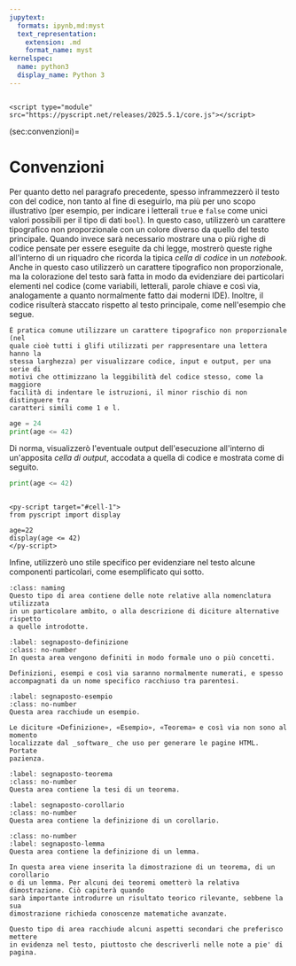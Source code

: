 ```yaml
---
jupytext:
  formats: ipynb,md:myst
  text_representation:
    extension: .md
    format_name: myst
kernelspec:
  name: python3
  display_name: Python 3
---
```


```{raw} html

<script type="module" src="https://pyscript.net/releases/2025.5.1/core.js"></script>
```

(sec:convenzioni)=
# Convenzioni

Per quanto detto nel paragrafo precedente, spesso inframmezzerò il testo con
del codice, non tanto al fine di eseguirlo, ma più per uno scopo illustrativo
(per esempio, per indicare i letterali `true` e `false` come unici valori
possibili per il tipo di dati `bool`). In questo caso, utilizzerò un carattere
tipografico non proporzionale con un colore diverso da quello del
testo principale. Quando invece sarà necessario mostrare una o più righe di
codice pensate per essere eseguite da chi legge, mostrerò queste righe 
all'interno di un riquadro che ricorda la tipica _cella di codice_ in un
_notebook_. Anche in questo caso utilizzerò un carattere tipografico non
proporzionale, ma la colorazione del testo sarà fatta in modo da evidenziare
dei particolari elementi nel codice (come variabili, letterali, parole chiave
e così via, analogamente a quanto normalmente fatto dai moderni IDE). Inoltre,
il codice risulterà staccato rispetto al testo principale, come nell'esempio
che segue.
```{margin}
È pratica comune utilizzare un carattere tipografico non proporzionale (nel
quale cioè tutti i glifi utilizzati per rappresentare una lettera hanno la
stessa larghezza) per visualizzare codice, input e output, per una serie di
motivi che ottimizzano la leggibilità del codice stesso, come la maggiore
facilità di indentare le istruzioni, il minor rischio di non distinguere tra
caratteri simili come 1 e l.
```

```python
age = 24
print(age <= 42)
```

Di norma, visualizzerò l'eventuale output dell'esecuzione all'interno di
un'apposita _cella di output_, accodata a quella di codice e mostrata come
di seguito.

```python
print(age <= 42)
```

```{raw} html

<py-script target="#cell-1">
from pyscript import display

age=22
display(age <= 42)
</py-script>
```


Infine, utilizzerò uno stile specifico per evidenziare nel testo alcune
componenti particolari, come esemplificato qui sotto.

```{admonition} Nomenclatura
:class: naming
Questo tipo di area contiene delle note relative alla nomenclatura utilizzata
in un particolare ambito, o alla descrizione di diciture alternative rispetto
a quelle introdotte.
```

```{prf:definition}
:label: segnaposto-definizione
:class: no-number
In questa area vengono definiti in modo formale uno o più concetti.
```
```{margin}
Definizioni, esempi e così via saranno normalmente numerati, e spesso
accompagnati da un nome specifico racchiuso tra parentesi.
```

```{prf:example}
:label: segnaposto-esempio
:class: no-number
Questa area racchiude un esempio.
```
```{margin}
Le diciture «Definizione», «Esempio», «Teorema» e così via non sono al momento
localizzate dal _software_ che uso per generare le pagine HTML. Portate
pazienza.
```

````{prf:theorem}
:label: segnaposto-teorema
:class: no-number
Questa area contiene la tesi di un teorema.
````

```{prf:corollary}
:label: segnaposto-corollario
:class: no-number
Questa area contiene la definizione di un corollario.
```

```{prf:lemma}
:class: no-number
:label: segnaposto-lemma
Questa area contiene la definizione di un lemma.
```

````{prf:proof}
In questa area viene inserita la dimostrazione di un teorema, di un corollario
o di un lemma. Per alcuni dei teoremi ometterò la relativa dimostrazione. Ciò capiterà quando
sarà importante introdurre un risultato teorico rilevante, sebbene la sua
dimostrazione richieda conoscenze matematiche avanzate.
````

```{note}
Questo tipo di area racchiude alcuni aspetti secondari che preferisco mettere
in evidenza nel testo, piuttosto che descriverli nelle note a pie' di pagina.
```



